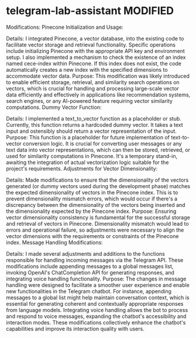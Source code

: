 # telegram-lab-assistant MODIFIED

Modifications:
Pinecone Initialization and Usage:

Details: I integrated Pinecone, a vector database, into the existing code to facilitate vector storage and retrieval functionality. Specific operations include initializing Pinecone with the appropriate API key and environment setup. I also implemented a mechanism to check the existence of an index named cece-index within Pinecone. If this index does not exist, the code automatically creates a new index with the specified dimensions to accommodate vector data.
Purpose: This modification was likely introduced to enable efficient storage, retrieval, and similarity search operations on vectors, which is crucial for handling and processing large-scale vector data efficiently and effectively in applications like recommendation systems, search engines, or any AI-powered feature requiring vector similarity computations.
Dummy Vector Function:

Details: I implemented a text_to_vector function as a placeholder or stub. Currently, this function returns a hardcoded dummy vector. It takes a text input and ostensibly should return a vector representation of the input.
Purpose: This function is a placeholder for future implementation of text-to-vector conversion logic. It is crucial for converting user messages or any text data into vector representations, which can then be stored, retrieved, or used for similarity computations in Pinecone. It's a temporary stand-in, awaiting the integration of actual vectorization logic suitable for the project's requirements.
Adjustments for Vector Dimensionality:

Details: Made modifications to ensure that the dimensionality of the vectors generated (or dummy vectors used during the development phase) matches the expected dimensionality of vectors in the Pinecone index. This is to prevent dimensionality mismatch errors, which would occur if there's a discrepancy between the dimensionality of the vectors being inserted and the dimensionality expected by the Pinecone index.
Purpose: Ensuring vector dimensionality consistency is fundamental for the successful storage and retrieval of vectors in Pinecone. Dimensionality mismatch would lead to errors and operational failure, so adjustments were necessary to align the vector dimensions with the requirements or constraints of the Pinecone index.
Message Handling Modifications:

Details: I made several adjustments and additions to the functions responsible for handling incoming messages via the Telegram API. These modifications include appending messages to a global messages list, invoking OpenAI's ChatCompletion API for generating responses, and integrating voice handling functionality.
Purpose: The changes in message handling were designed to facilitate a smoother user experience and enable new functionalities in the Telegram chatbot. For instance, appending messages to a global list might help maintain conversation context, which is essential for generating coherent and contextually appropriate responses from language models. Integrating voice handling allows the bot to process and respond to voice messages, expanding the chatbot's accessibility and interaction modes. These modifications collectively enhance the chatbot's capabilities and improve its interaction quality with users.





